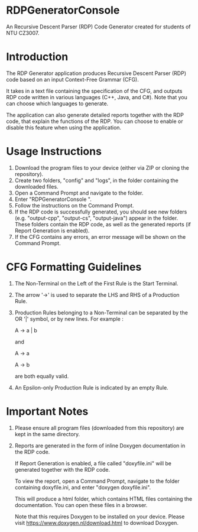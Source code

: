 # RDPGeneratorConsole
An Recursive Descent Parser (RDP) Code Generator created for students of NTU CZ3007.

# Introduction
The RDP Generator application produces Recursive Descent Parser (RDP) code based on an input Context-Free Grammar (CFG).

It takes in a text file containing the specification of the CFG, and outputs RDP code written in various languages (C++, Java, and C#). Note that you can choose which languages to generate.

The application can also generate detailed reports together with the RDP code, that explain the functions of the RDP. You can choose to enable or disable this feature when using the application.

# Usage Instructions
1. Download the program files to your device (either via ZIP or cloning the repository).
2. Create two folders, "config" and "logs", in the folder containing the downloaded files.
3. Open a Command Prompt and navigate to the folder.
4. Enter "RDPGeneratorConsole <path to CFG file>".
5. Follow the instructions on the Command Prompt.
6. If the RDP code is successfully generated, you should see new folders (e.g. "output-cpp", "output-cs", "output-java") appear in the folder. These folders contain the RDP code, as well as the generated reports (if Report Generation is enabled).
7. If the CFG contains any errors, an error message will be shown on the Command Prompt.
  
# CFG Formatting Guidelines
1. The Non-Terminal on the Left of the First Rule is the Start Terminal.
2. The arrow '->' is used to separate the LHS and RHS of a Production Rule.
3. Production Rules belonging to a Non-Terminal can be separated by the OR '|' symbol, or by new lines. For example :
  
   A -> a | b
  
   and
  
   A -> a
   
   A -> b
  
   are both equally valid.
  
4. An Epsilon-only Production Rule is indicated by an empty Rule.
  
# Important Notes
1. Please ensure all program files (downloaded from this repository) are kept in the same directory.
2. Reports are generated in the form of inline Doxygen documentation in the RDP code.
  
   If Report Generation is enabled, a file called "doxyfile.ini" will be generated together with the RDP code.
  
   To view the report, open a Command Prompt, navigate to the folder containing doxyfile.ini, and enter "doxygen doxyfile.ini".
  
   This will produce a html folder, which contains HTML files containing the documentation. You can open these files in a browser.
  
   Note that this requires Doxygen to be installed on your device. Please visit https://www.doxygen.nl/download.html to download Doxygen.
